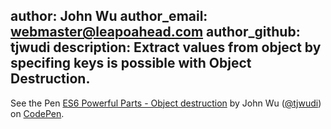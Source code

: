 author: John Wu
author_email: webmaster@leapoahead.com
author_github: tjwudi
description: Extract values from object by specifing keys is possible with Object Destruction.
---

<p data-height="268" data-theme-id="15620" data-slug-hash="WvRLeO" data-default-tab="js" data-user="tjwudi" class='codepen'>See the Pen <a href='http://codepen.io/tjwudi/pen/WvRLeO/'>ES6 Powerful Parts - Object destruction</a> by John Wu (<a href='http://codepen.io/tjwudi'>@tjwudi</a>) on <a href='http://codepen.io'>CodePen</a>.</p>
<script async src="//assets.codepen.io/assets/embed/ei.js"></script>